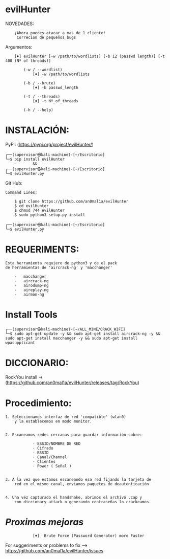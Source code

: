# evilHunter

NOVEDADES:
        
        ¡Ahora puedes atacar a mas de 1 cliente!
         Correcion de pequeños bugs

Argumentos:
     
        
        [♦] evilHunter [-w /path/to/wordlists] [-b 12 (passwd length)] [-t 400 (Nº of threads)]
        
            (-w / --wordlist)
                [♦] -w /path/to/wordlists

            (-b / --brute)
                [♦] -b passwd_length

            (-t / --threads)
                [♦] -t Nº_of_threads

            (-h / --help)
              
# INSTALACIÓN:

PyPi: (https://pypi.org/project/evilHunter/)

    ┌──(supervisor㉿kali-machine)-[~/Escritorio]
    └─$ pip install evilHunter
                &&
    ┌──(supervisor㉿kali-machine)-[~/Escritorio]
    └─$ evilHunter.py 

Git Hub:

    Command Lines:
    
        $ git clone https://github.com/an0mal1a/evilHunter
        $ cd evilHunter
        $ chmod 744 evilHunter
        $ sudo python3 setup.py install
    
    ┌──(supervisor㉿kali-machine)-[~/Escritorio]
    └─$ evilHunter.py 

# REQUERIMENTS:

    Esta herramienta requiere de python3 y de el pack
    de herramientas de 'aircrack-ng' y 'macchanger'

        -   macchanger
        -   aircrack-ng
        -   airodump-ng
        -   aireplay-ng
        -   airmon-ng
        
    
# Install Tools
    ┌──(supervisor㉿kali-machine)-[~/ALL_MINE/CRACK_WIFI]
    └─$ sudo apt-get update -y && sudo apt-get install aircrack-ng -y && sudo apt-get install macchanger -y && sudo apt-get install wpasupplicant

               
# DICCIONARIO:
RockYou install -> (https://github.com/an0mal1a/evilHunter/releases/tag/RockYou)


# Procedimiento:

    1. Seleccionamos interfaz de red 'compatible' (wlan0) 
        y la establecemos en modo monitor.


    2. Escaneamos redes cercanas para guardar información sobre:

                · ESSID/NOMBRE DE RED
                · Cifrado
                · BSSID
                · Canal/Channel
                · Clientes
                · Power ( Señal )


    3. A la vez que estamos escaneando esa red fijando la tarjeta de
        red en el mismo canal, enviamos paquetes de deautenticación 
        

    4. Una véz capturado el handshake, abrimos el archivo .cap y
        con diccionary attack o generando contraseñas lo crackeamos.

# _Proximas mejoras_

                [♦]  Brute Force (Password Generator) more Faster 

For suggeriments or problems to fix --> https://github.com/an0mal1a/evilHunter/issues
